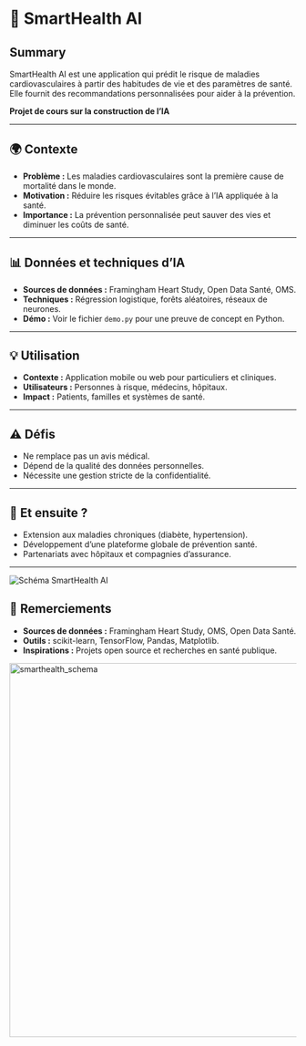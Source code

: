 # 📌 SmartHealth AI  

## Summary
SmartHealth AI est une application qui prédit le risque de maladies cardiovasculaires à partir des habitudes de vie et des paramètres de santé.  
Elle fournit des recommandations personnalisées pour aider à la prévention.  

**Projet de cours sur la construction de l’IA**  

---

## 🌍 Contexte
- **Problème :** Les maladies cardiovasculaires sont la première cause de mortalité dans le monde.  
- **Motivation :** Réduire les risques évitables grâce à l’IA appliquée à la santé.  
- **Importance :** La prévention personnalisée peut sauver des vies et diminuer les coûts de santé.  

---

## 📊 Données et techniques d’IA
- **Sources de données :** Framingham Heart Study, Open Data Santé, OMS.  
- **Techniques :** Régression logistique, forêts aléatoires, réseaux de neurones.  
- **Démo :** Voir le fichier `demo.py` pour une preuve de concept en Python.  

---

## 💡 Utilisation
- **Contexte :** Application mobile ou web pour particuliers et cliniques.  
- **Utilisateurs :** Personnes à risque, médecins, hôpitaux.  
- **Impact :** Patients, familles et systèmes de santé.  

---

## ⚠️ Défis
- Ne remplace pas un avis médical.  
- Dépend de la qualité des données personnelles.  
- Nécessite une gestion stricte de la confidentialité.  

---

## 🚀 Et ensuite ?
- Extension aux maladies chroniques (diabète, hypertension).  
- Développement d’une plateforme globale de prévention santé.  
- Partenariats avec hôpitaux et compagnies d’assurance.  

---

![Schéma SmartHealth AI](smarthealth_schema.png)


## 🙏 Remerciements
- **Sources de données :** Framingham Heart Study, OMS, Open Data Santé.  
- **Outils :** scikit-learn, TensorFlow, Pandas, Matplotlib.  
- **Inspirations :** Projets open source et recherches en santé publique.  
<img width="969" height="656" alt="smarthealth_schema" src="https://github.com/user-attachments/assets/d18b5864-169a-4073-a54a-8a69e6703c32" />


